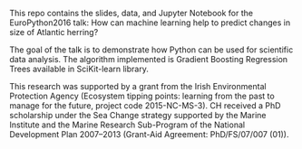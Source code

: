 This repo contains the slides, data, and Jupyter Notebook for the EuroPython2016 talk: How can machine learning help to predict changes in size of Atlantic herring?

The goal of the talk is to demonstrate how Python can be used for scientific data analysis. The algorithm implemented is Gradient Boosting Regression Trees available in SciKit-learn library.

This research was supported by a grant from the Irish Environmental Protection Agency (Ecosystem tipping points: learning from the past to manage for the future, project code 2015-NC-MS-3). CH received a PhD scholarship under the Sea Change strategy supported by the Marine Institute and the Marine Research Sub-Program of the National Development Plan 2007–2013 (Grant-Aid Agreement: PhD/FS/07/007 (01)). 
